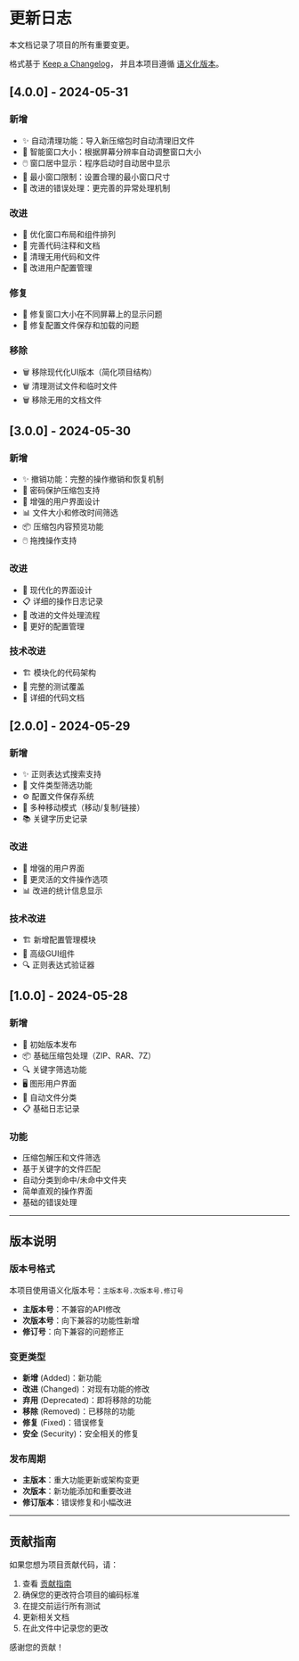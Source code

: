 # 更新日志

本文档记录了项目的所有重要变更。

格式基于 [Keep a Changelog](https://keepachangelog.com/zh-CN/1.0.0/)，
并且本项目遵循 [语义化版本](https://semver.org/lang/zh-CN/)。

## [4.0.0] - 2024-05-31

### 新增
- ✨ 自动清理功能：导入新压缩包时自动清理旧文件
- 🎨 智能窗口大小：根据屏幕分辨率自动调整窗口大小
- 🖱️ 窗口居中显示：程序启动时自动居中显示
- 📏 最小窗口限制：设置合理的最小窗口尺寸
- 🔧 改进的错误处理：更完善的异常处理机制

### 改进
- 🎯 优化窗口布局和组件排列
- 📝 完善代码注释和文档
- 🧹 清理无用代码和文件
- 🔄 改进用户配置管理

### 修复
- 🐛 修复窗口大小在不同屏幕上的显示问题
- 🐛 修复配置文件保存和加载的问题

### 移除
- 🗑️ 移除现代化UI版本（简化项目结构）
- 🗑️ 清理测试文件和临时文件
- 🗑️ 移除无用的文档文件

## [3.0.0] - 2024-05-30

### 新增
- ✨ 撤销功能：完整的操作撤销和恢复机制
- 🔐 密码保护压缩包支持
- 🎯 增强的用户界面设计
- 📊 文件大小和修改时间筛选
- 📦 压缩包内容预览功能
- 🖱️ 拖拽操作支持

### 改进
- 🎨 现代化的界面设计
- 📋 详细的操作日志记录
- 🔄 改进的文件处理流程
- 💾 更好的配置管理

### 技术改进
- 🏗️ 模块化的代码架构
- 🧪 完整的测试覆盖
- 📝 详细的代码文档

## [2.0.0] - 2024-05-29

### 新增
- ✨ 正则表达式搜索支持
- 📁 文件类型筛选功能
- ⚙️ 配置文件保存系统
- 🔄 多种移动模式（移动/复制/链接）
- 📚 关键字历史记录

### 改进
- 🎨 增强的用户界面
- 🔧 更灵活的文件操作选项
- 📊 改进的统计信息显示

### 技术改进
- 🏗️ 新增配置管理模块
- 🧩 高级GUI组件
- 🔍 正则表达式验证器

## [1.0.0] - 2024-05-28

### 新增
- 🎉 初始版本发布
- 📦 基础压缩包处理（ZIP、RAR、7Z）
- 🔍 关键字筛选功能
- 🖥️ 图形用户界面
- 📁 自动文件分类
- 📋 基础日志记录

### 功能
- 压缩包解压和文件筛选
- 基于关键字的文件匹配
- 自动分类到命中/未命中文件夹
- 简单直观的操作界面
- 基础的错误处理

---

## 版本说明

### 版本号格式
本项目使用语义化版本号：`主版本号.次版本号.修订号`

- **主版本号**：不兼容的API修改
- **次版本号**：向下兼容的功能性新增
- **修订号**：向下兼容的问题修正

### 变更类型
- **新增** (Added)：新功能
- **改进** (Changed)：对现有功能的修改
- **弃用** (Deprecated)：即将移除的功能
- **移除** (Removed)：已移除的功能
- **修复** (Fixed)：错误修复
- **安全** (Security)：安全相关的修复

### 发布周期
- **主版本**：重大功能更新或架构变更
- **次版本**：新功能添加和重要改进
- **修订版本**：错误修复和小幅改进

---

## 贡献指南

如果您想为项目贡献代码，请：

1. 查看 [贡献指南](README.md#贡献指南)
2. 确保您的更改符合项目的编码标准
3. 在提交前运行所有测试
4. 更新相关文档
5. 在此文件中记录您的更改

感谢您的贡献！
